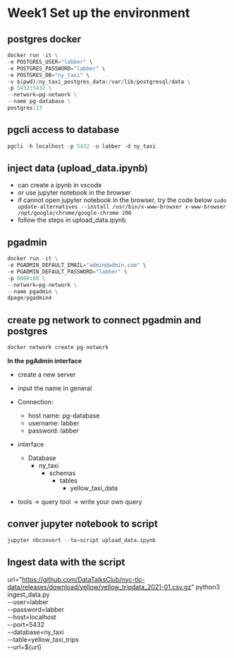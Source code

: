 # Week1 Set up the environment

## postgres docker
```python
docker run -it \
-e POSTGRES_USER="labber" \
-e POSTGRES_PASSWORD="labber" \
-e POSTGRES_DB="ny_taxi" \
-v $(pwd)/ny_taxi_postgres_data:/var/lib/postgresql/data \
-p 5432:5432 \
--network=pg-network \
--name pg-database \
postgres:13
```

## pgcli access to database
```python
pgcli -h localhost -p 5432 -u labber -d ny_taxi
```

## inject data (upload_data.ipynb)
- can create a ipynb in vscode
- or use jupyter notebook in the browser
 - if cannot open jupyter notebook in the browser, try the code below
 `sudo update-alternatives --install /usr/bin/x-www-browser x-www-browser /opt/google/chrome/google-chrome 200`
- follow the steps in upload_data.ipynb

## pgadmin
```python
docker run -it \
-e PGADMIN_DEFAULT_EMAIL="admin@admin.com" \
-e PGADMIN_DEFAULT_PASSWORD="labber" \
-p 8080:80 \
--network=pg-network \
--name pgadmin \
dpage/pgadmin4
```

## create pg network to connect pgadmin and postgres
```python
docker network create pg-network
```
**In the pgAdmin interface**
- create a new server
- input the name in general
- Connection:
    - host name: pg-database
    - username: labber
    - password: labber

- interface
    - Database
        - ny_taxi
            - schemas
                - tables
                    - yellow_taxi_data

- tools -> query tool -> write your own query

## conver jupyter notebook to script
```python
jupyter nbconvert --to=script upload_data.ipynb
```

## Ingest data with the script
url="https://github.com/DataTalksClub/nyc-tlc-data/releases/download/yellow/yellow_tripdata_2021-01.csv.gz"
python3 ingest_data.py \
    --user=labber \
    --password=labber \
    --host=localhost \
    --port=5432 \
    --database=ny_taxi \
    --table=yellow_taxi_trips \
    --url=${url}

